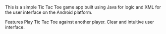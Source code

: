 
This is a simple Tic Tac Toe game app built using Java for logic and XML for the user interface on the Android platform.

Features
Play Tic Tac Toe against another player.
Clear and intuitive user interface.

